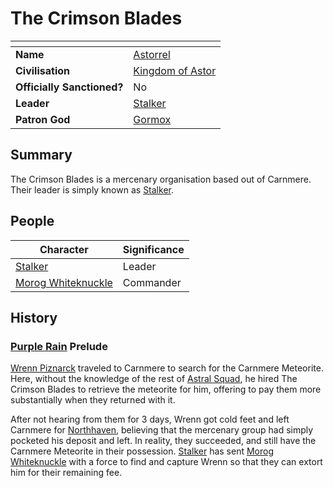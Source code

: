 # The Crimson Blades

| []() | |
| --- | --- |
| **Name** | [Astorrel](astorrel/astorrel.md) |
| **Civilisation** | [Kingdom of Astor](../civilisations/kingdom-of-astor/kingdom-of-astor.md) |
| **Officially Sanctioned?** | No |
| **Leader** | [Stalker](../characters/stalker.md) |
| **Patron God** | [Gormox](../gods/deities/gormox.md) |

## Summary

The Crimson Blades is a mercenary organisation based out of Carnmere. Their leader is simply known as [Stalker](../characters/stalker.md).

## People

| Character | Significance |
| --- | --- |
| [Stalker](../characters/stalker.md) | Leader |
| [Morog Whiteknuckle](../characters/morog-whiteknuckle.md) | Commander |

## History

### [Purple Rain](../campaigns/purple-rain/purple-rain.md) Prelude

[Wrenn Piznarck](../characters/wrenn-piznarck.md) traveled to Carnmere to search for the Carnmere Meteorite. Here, without the knowledge of the rest of [Astral Squad](astorrel/squads/astral-squad.md), he hired The Crimson Blades to retrieve the meteorite for him, offering to pay them more substantially when they returned with it.

After not hearing from them for 3 days, Wrenn got cold feet and left Carnmere for [Northhaven](../places/cities/northhaven.md), believing that the mercenary group had simply pocketed his deposit and left. In reality, they succeeded, and still have the Carnmere Meteorite in their possession. [Stalker](../characters/stalker.md) has sent [Morog Whiteknuckle](../characters/morog-whiteknuckle.md) with a force to find and capture Wrenn so that they can extort him for their remaining fee.
